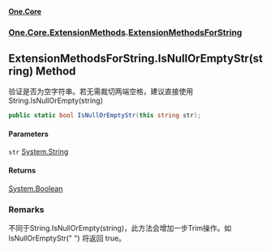 #### [One.Core](index.md 'index')
### [One.Core.ExtensionMethods](One_Core_ExtensionMethods.md 'One.Core.ExtensionMethods').[ExtensionMethodsForString](One_Core_ExtensionMethods_ExtensionMethodsForString.md 'One.Core.ExtensionMethods.ExtensionMethodsForString')
## ExtensionMethodsForString.IsNullOrEmptyStr(string) Method
验证是否为空字符串。若无需裁切两端空格，建议直接使用 String.IsNullOrEmpty(string) 
```csharp
public static bool IsNullOrEmptyStr(this string str);
```
#### Parameters
<a name='One_Core_ExtensionMethods_ExtensionMethodsForString_IsNullOrEmptyStr(string)_str'></a>
`str` [System.String](https://docs.microsoft.com/en-us/dotnet/api/System.String 'System.String')  
  
#### Returns
[System.Boolean](https://docs.microsoft.com/en-us/dotnet/api/System.Boolean 'System.Boolean')  
### Remarks
不同于String.IsNullOrEmpty(string)，此方法会增加一步Trim操作。如 IsNullOrEmptyStr(" ") 将返回 true。 
